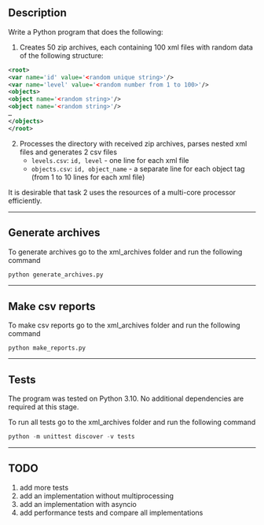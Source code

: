 ## Description

Write a Python program that does the following:
1. Creates 50 zip archives, each containing 100 xml files with random data of the following structure:
```xml
<root>
<var name='id' value='<random unique string>'/>
<var name='level' value='<random number from 1 to 100>'/>
<objects>
<object name='<random string>'/>
<object name='<random string>'/>
…
</objects>
</root>
```
2. Processes the directory with received zip archives, parses nested xml files and generates 2 csv files
   * `levels.csv`: `id, level` - one line for each xml file
   * `objects.csv`: `id, object_name` - a separate line for each object tag (from 1 to 10 lines for each xml file)

It is desirable that task 2 uses the resources of a multi-core processor efficiently.

___
## Generate archives

To generate archives go to the xml_archives folder and run the following command
```py
python generate_archives.py
```

___
## Make csv reports

To make csv reports go to the xml_archives folder and run the following command
```
python make_reports.py
```

___
## Tests

The program was tested on Python 3.10. No additional dependencies are required at this stage.

To run all tests go to the xml_archives folder and run the following command
```py
python -m unittest discover -v tests
```

___
## TODO
1. add more tests
2. add an implementation without multiprocessing
3. add an implementation with asyncio
4. add performance tests and compare all implementations
